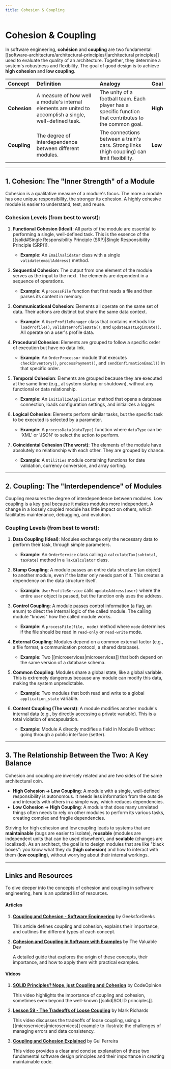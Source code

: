 ```yaml
---
title: Cohesion & Coupling
---
```

# Cohesion & Coupling

In software engineering, **cohésion** and **coupling** are two fundamental [[software-architecture/architectural-principles/|architectural principles]] used to evaluate the quality of an architecture. Together, they determine a system's robustness and flexibility. The goal of good design is to achieve **high cohesion** and **low coupling**.

| **Concept** | **Definition** | **Analogy** | **Goal** |
| :--- | :--- | :--- | :--- |
| **Cohesion** | A measure of how well a module's internal elements are united to accomplish a single, well-defined task. | The unity of a football team. Each player has a specific function that contributes to the common goal. | **High** |
| **Coupling** | The degree of interdependence between different modules. | The connections between a train's cars. Strong links (high coupling) can limit flexibility. | **Low** |

---

## 1. Cohesion: The "Inner Strength" of a Module

Cohesion is a qualitative measure of a module's focus. The more a module has one unique responsibility, the stronger its cohesion. A highly cohesive module is easier to understand, test, and reuse.

### Cohesion Levels (from best to worst):

1.  **Functional Cohesion (Ideal)**: All parts of the module are essential to performing a single, well-defined task. This is the essence of the [[solid#Single Responsibility Principle (SRP)|Single Responsibility Principle (SRP)]].
    * **Example**: An `EmailValidator` class with a single `validate(emailAddress)` method.

2.  **Sequential Cohesion**: The output from one element of the module serves as the input to the next. The elements are dependent in a sequence of operations.
    * **Example**: A `processFile` function that first reads a file and then parses its content in memory.

3.  **Communicational Cohesion**: Elements all operate on the same set of data. Their actions are distinct but share the same data context.
    * **Example**: A `UserProfileManager` class that contains methods like `loadProfile()`, `validateProfileData()`, and `updateLastLoginDate()`. All operate on a user's profile data.

4.  **Procedural Cohesion**: Elements are grouped to follow a specific order of execution but have no data link.
    * **Example**: An `OrderProcessor` module that executes `checkInventory()`, `processPayment()`, and `sendConfirmationEmail()` in that specific order.

5.  **Temporal Cohesion**: Elements are grouped because they are executed at the same time (e.g., at system startup or shutdown), without any functional or data relationship.
    * **Example**: An `initializeApplication` method that opens a database connection, loads configuration settings, and initializes a logger.

6.  **Logical Cohesion**: Elements perform similar tasks, but the specific task to be executed is selected by a parameter.
    * **Example**: A `processData(dataType)` function where `dataType` can be 'XML' or 'JSON' to select the action to perform.

7.  **Coincidental Cohesion (The worst)**: The elements of the module have absolutely no relationship with each other. They are grouped by chance.
    * **Example**: A `Utilities` module containing functions for date validation, currency conversion, and array sorting.

---

## 2. Coupling: The "Interdependence" of Modules

Coupling measures the degree of interdependence between modules. Low coupling is a key goal because it makes modules more independent. A change in a loosely coupled module has little impact on others, which facilitates maintenance, debugging, and evolution.

### Coupling Levels (from best to worst):

1.  **Data Coupling (Ideal)**: Modules exchange only the necessary data to perform their task, through simple parameters.
    * **Example**: An `OrderService` class calling a `calculateTax(subtotal, taxRate)` method in a `TaxCalculator` class.

2.  **Stamp Coupling**: A module passes an entire data structure (an object) to another module, even if the latter only needs part of it. This creates a dependency on the data structure itself.
    * **Example**: `UserProfileService` calls `updateAddress(user)` where the entire `user` object is passed, but the function only uses the address.

3.  **Control Coupling**: A module passes control information (a flag, an enum) to direct the internal logic of the called module. The calling module "knows" how the called module works.
    * **Example**: A `processFile(file, mode)` method where `mode` determines if the file should be read in `read-only` or `read-write` mode.

4.  **External Coupling**: Modules depend on a common external factor (e.g., a file format, a communication protocol, a shared database).
    * **Example**: Two [[microservices|microservices]] that both depend on the same version of a database schema.

5.  **Common Coupling**: Modules share a global state, like a global variable. This is extremely dangerous because any module can modify this data, making the system unpredictable.
    * **Example**: Two modules that both read and write to a global `application_state` variable.

6.  **Content Coupling (The worst)**: A module modifies another module's internal data (e.g., by directly accessing a private variable). This is a total violation of encapsulation.
    * **Example**: Module A directly modifies a field in Module B without going through a public interface (setter).

---

## 3. The Relationship Between the Two: A Key Balance

Cohesion and coupling are inversely related and are two sides of the same architectural coin.

* **High Cohesion → Low Coupling**: A module with a single, well-defined responsibility is autonomous. It needs less information from the outside and interacts with others in a simple way, which reduces dependencies.
* **Low Cohesion → High Coupling**: A module that does many unrelated things often needs to rely on other modules to perform its various tasks, creating complex and fragile dependencies.

Striving for high cohesion and low coupling leads to systems that are **maintainable** (bugs are easier to isolate), **reusable** (modules are independent units that can be used elsewhere), and **scalable** (changes are localized). As an architect, the goal is to design modules that are like "black boxes": you know what they do (**high cohesion**) and how to interact with them (**low coupling**), without worrying about their internal workings.

---

## Links and Resources

To dive deeper into the concepts of cohesion and coupling in software engineering, here is an updated list of resources.

#### Articles

1. **[Coupling and Cohesion - Software Engineering](https://www.geeksforgeeks.org/software-engineering/software-engineering-coupling-and-cohesion/)** by GeeksforGeeks

    This article defines coupling and cohesion, explains their importance, and outlines the different types of each concept.

2. **[Cohesion and Coupling in Software with Examples](https://thevaluable.dev/cohesion-coupling-guide-examples/)** by The Valuable Dev

    A detailed guide that explores the origin of these concepts, their importance, and how to apply them with practical examples.

#### Videos

1. **[SOLID Principles? Nope, just Coupling and Cohesion](http://www.youtube.com/watch?v=YDNR_gfBk0Q)** by CodeOpinion

    This video highlights the importance of coupling and cohesion, sometimes even beyond the well-known [[solid|SOLID principles]].

2. **[Lesson 59 - The Tradeoffs of Loose Coupling](https://www.youtube.com/watch?v=XnBhVwm_Lws)** by Mark Richards

    This video discusses the tradeoffs of loose coupling, using a [[microservices|microservices]] example to illustrate the challenges of managing errors and data consistency.

3. **[Coupling and Cohesion Explained](http://www.youtube.com/watch?v=7pdrZDqEPIw)** by Gui Ferreira

    This video provides a clear and concise explanation of these two fundamental software design principles and their importance in creating maintainable code.